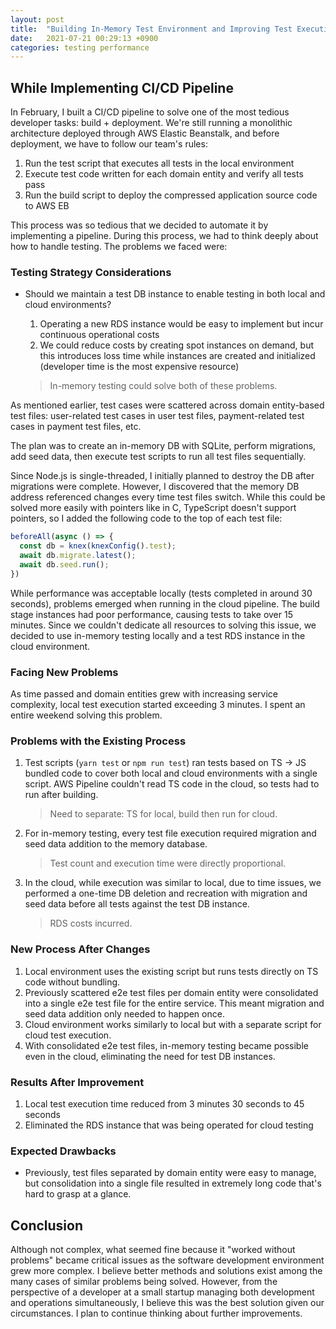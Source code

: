 ```yaml
---
layout: post
title:  "Building In-Memory Test Environment and Improving Test Execution Time"
date:   2021-07-21 00:29:13 +0900
categories: testing performance
---
```


## While Implementing CI/CD Pipeline

In February, I built a CI/CD pipeline to solve one of the most tedious developer tasks: build + deployment. We're still running a monolithic architecture deployed through AWS Elastic Beanstalk, and before deployment, we have to follow our team's rules:

1. Run the test script that executes all tests in the local environment
2. Execute test code written for each domain entity and verify all tests pass
3. Run the build script to deploy the compressed application source code to AWS EB

This process was so tedious that we decided to automate it by implementing a pipeline. During this process, we had to think deeply about how to handle testing. The problems we faced were:

### Testing Strategy Considerations

- Should we maintain a test DB instance to enable testing in both local and cloud environments?
    1. Operating a new RDS instance would be easy to implement but incur continuous operational costs
    2. We could reduce costs by creating spot instances on demand, but this introduces loss time while instances are created and initialized (developer time is the most expensive resource)

    > In-memory testing could solve both of these problems.

As mentioned earlier, test cases were scattered across domain entity-based test files: user-related test cases in user test files, payment-related test cases in payment test files, etc.

The plan was to create an in-memory DB with SQLite, perform migrations, add seed data, then execute test scripts to run all test files sequentially.

Since Node.js is single-threaded, I initially planned to destroy the DB after migrations were complete. However, I discovered that the memory DB address referenced changes every time test files switch. While this could be solved more easily with pointers like in C, TypeScript doesn't support pointers, so I added the following code to the top of each test file:

```typescript
beforeAll(async () => {
  const db = knex(knexConfig().test);
  await db.migrate.latest();
  await db.seed.run();
})
```

While performance was acceptable locally (tests completed in around 30 seconds), problems emerged when running in the cloud pipeline. The build stage instances had poor performance, causing tests to take over 15 minutes. Since we couldn't dedicate all resources to solving this issue, we decided to use in-memory testing locally and a test RDS instance in the cloud environment.

### Facing New Problems

As time passed and domain entities grew with increasing service complexity, local test execution started exceeding 3 minutes. I spent an entire weekend solving this problem.

### Problems with the Existing Process

1. Test scripts (`yarn test` or `npm run test`) ran tests based on TS → JS bundled code to cover both local and cloud environments with a single script. AWS Pipeline couldn't read TS code in the cloud, so tests had to run after building.
    > Need to separate: TS for local, build then run for cloud.

2. For in-memory testing, every test file execution required migration and seed data addition to the memory database.
    > Test count and execution time were directly proportional.

3. In the cloud, while execution was similar to local, due to time issues, we performed a one-time DB deletion and recreation with migration and seed data before all tests against the test DB instance.
    > RDS costs incurred.

### New Process After Changes

1. Local environment uses the existing script but runs tests directly on TS code without bundling.
2. Previously scattered e2e test files per domain entity were consolidated into a single e2e test file for the entire service. This meant migration and seed data addition only needed to happen once.
3. Cloud environment works similarly to local but with a separate script for cloud test execution.
4. With consolidated e2e test files, in-memory testing became possible even in the cloud, eliminating the need for test DB instances.

### Results After Improvement

1. Local test execution time reduced from 3 minutes 30 seconds to 45 seconds
2. Eliminated the RDS instance that was being operated for cloud testing

### Expected Drawbacks

- Previously, test files separated by domain entity were easy to manage, but consolidation into a single file resulted in extremely long code that's hard to grasp at a glance.

## Conclusion

Although not complex, what seemed fine because it "worked without problems" became critical issues as the software development environment grew more complex. I believe better methods and solutions exist among the many cases of similar problems being solved. However, from the perspective of a developer at a small startup managing both development and operations simultaneously, I believe this was the best solution given our circumstances. I plan to continue thinking about further improvements.